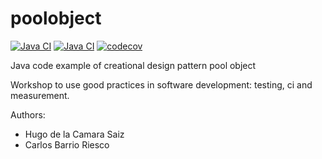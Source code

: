 poolobject
==========

[![Java CI](https://github.com/clopezno/poolobject/actions/workflows/ci_jdk11_build.yml/badge.svg)](https://github.com/clopezno/poolobject/actions/workflows/ci_jdk11_build.yml) 
[![Java CI](https://github.com/clopezno/poolobject/actions/workflows/ci_jdk1.8_build_test.yml/badge.svg)](https://github.com/clopezno/poolobject/actions/workflows/ci_jdk1.8_build_test.yml) 
[![codecov](https://codecov.io/gh/clopezno/poolobject/graph/badge.svg?token=NvQ17D5kct)](https://codecov.io/gh/clopezno/poolobject)

Java code example of creational design pattern pool object

Workshop to use good practices in software development: testing, ci and measurement.

Authors:

- Hugo de la Camara Saiz
- Carlos Barrio Riesco
